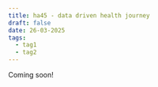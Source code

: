 ```yaml
---
title: ha45 - data driven health journey
draft: false
date: 26-03-2025
tags:
  - tag1
  - tag2
---
```


Coming soon!
